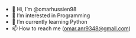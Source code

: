 - 👋 Hi, I’m @omarhussien98
- 👀 I’m interested in Programming
- 🌱 I’m currently learning Python
- 📫 How to reach me (omar.anr9348@gmail.com)
<!---
omarhussien98/omarhussien98 is a ✨ special ✨ repository because its `README.md` (this file) appears on your GitHub profile.
You can click the Preview link to take a look at your changes.
--->
